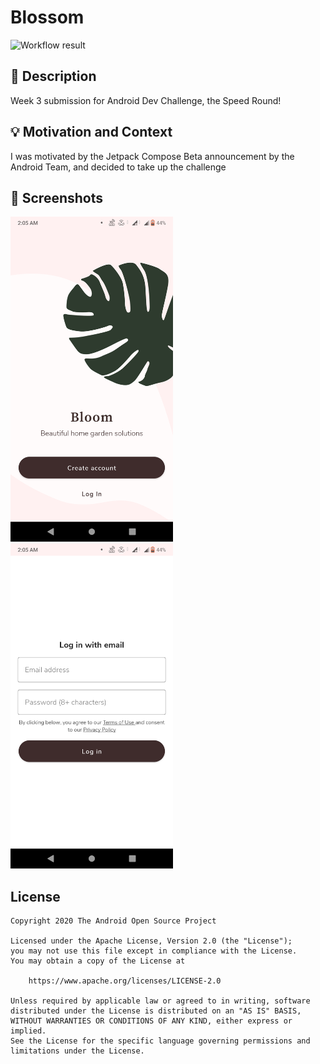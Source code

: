 # Blossom

<!--- Replace <OWNER> with your Github Username and <REPOSITORY> with the name of your repository. -->
<!--- You can find both of these in the url bar when you open your repository in github. -->
![Workflow result](https://github.com/Mehul-Bisht/Speed-Round/workflows/Check/badge.svg)


## :scroll: Description
Week 3 submission for Android Dev Challenge, the Speed Round!


## :bulb: Motivation and Context
<!--- Optionally point readers to interesting parts of your submission. -->
<!--- What are you especially proud of? -->
I was motivated by the Jetpack Compose Beta announcement by the Android Team, and decided to take up the challenge

## :camera_flash: Screenshots
<!-- You can add more screenshots here if you like -->
<img src="/results/Screenshot_light_1.png" width="260">&emsp;<img src="/results/Screenshot_light_2.png" width="260">

## License
```
Copyright 2020 The Android Open Source Project

Licensed under the Apache License, Version 2.0 (the "License");
you may not use this file except in compliance with the License.
You may obtain a copy of the License at

    https://www.apache.org/licenses/LICENSE-2.0

Unless required by applicable law or agreed to in writing, software
distributed under the License is distributed on an "AS IS" BASIS,
WITHOUT WARRANTIES OR CONDITIONS OF ANY KIND, either express or implied.
See the License for the specific language governing permissions and
limitations under the License.
```